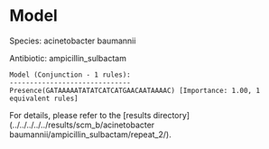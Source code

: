 
# Model

Species: acinetobacter baumannii

Antibiotic: ampicillin_sulbactam

```
Model (Conjunction - 1 rules):
------------------------------
Presence(GATAAAAATATATCATCATGAACAATAAAAC) [Importance: 1.00, 1 equivalent rules]

```

For details, please refer to the [results directory](../../../../../results/scm_b/acinetobacter baumannii/ampicillin_sulbactam/repeat_2/).

